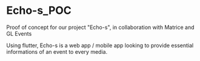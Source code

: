 # Echo-s_POC
Proof of concept for our project "Echo-s", in collaboration with Matrice and GL Events

Using flutter, Echo-s is a web app / mobile app looking to provide essential informations of an event to every media.
